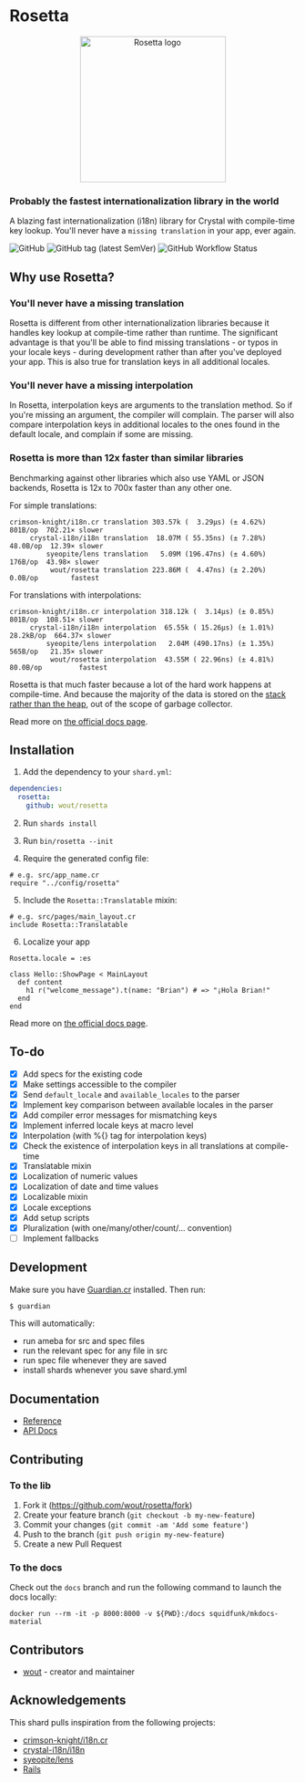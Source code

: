 # Rosetta

<p align="center">
  <img src="https://wout.github.io/rosetta/v0.9.0/assets/rosetta-logo-accent.png"
       width="256"
       alt="Rosetta logo">
</p>

### Probably the fastest internationalization library in the world
A blazing fast internationalization (i18n) library for Crystal with compile-time
key lookup. You'll never have a `missing translation` in your app, ever again.

![GitHub](https://img.shields.io/github/license/wout/rosetta)
![GitHub tag (latest SemVer)](https://img.shields.io/github/v/tag/wout/rosetta)
![GitHub Workflow Status](https://img.shields.io/github/actions/workflow/status/wout/rosetta/ci.yml?branch=main)

## Why use Rosetta?

### You'll never have a missing translation
Rosetta is different from other internationalization libraries because it
handles key lookup at compile-time rather than runtime. The significant
advantage is that you'll be able to find missing translations - or typos in
your locale keys - during development rather than after you've deployed your
app. This is also true for translation keys in all additional locales.

### You'll never have a missing interpolation
In Rosetta, interpolation keys are arguments to the translation method. So if
you're missing an argument, the compiler will complain. The parser will also
compare interpolation keys in additional locales to the ones found in the
default locale, and complain if some are missing.

### Rosetta is more than 12x faster than similar libraries
Benchmarking against other libraries which also use YAML or JSON backends,
Rosetta is 12x to 700x faster than any other one.

For simple translations:

```
crimson-knight/i18n.cr translation 303.57k (  3.29µs) (± 4.62%)  801B/op  702.21× slower
     crystal-i18n/i18n translation  18.07M ( 55.35ns) (± 7.28%)  48.0B/op  12.39× slower
         syeopite/lens translation   5.09M (196.47ns) (± 4.60%)   176B/op  43.98× slower
          wout/rosetta translation 223.86M (  4.47ns) (± 2.20%)   0.0B/op        fastest
```

For translations with interpolations:

```
crimson-knight/i18n.cr interpolation 318.12k (  3.14µs) (± 0.85%)    801B/op  108.51× slower
     crystal-i18n/i18n interpolation  65.55k ( 15.26µs) (± 1.01%)  28.2kB/op  664.37× slower
         syeopite/lens interpolation   2.04M (490.17ns) (± 1.35%)    565B/op   21.35× slower
          wout/rosetta interpolation  43.55M ( 22.96ns) (± 4.81%)   80.0B/op         fastest
```

Rosetta is that much faster because a lot of the hard work happens at
compile-time. And because the majority of the data is stored on the [stack
rather than the
heap](https://stackoverflow.com/questions/79923/what-and-where-are-the-stack-and-heap),
out of the scope of garbage collector.

Read more on [the official docs page](https://wout.github.io/rosetta/latest).

## Installation

1. Add the dependency to your `shard.yml`:

```yaml
dependencies:
  rosetta:
    github: wout/rosetta
```

2. Run `shards install`

3. Run `bin/rosetta --init`

4. Require the generated config file:

```cr
# e.g. src/app_name.cr
require "../config/rosetta"
```

5. Include the `Rosetta::Translatable` mixin:

```cr
# e.g. src/pages/main_layout.cr
include Rosetta::Translatable
```

6. Localize your app

```cr
Rosetta.locale = :es

class Hello::ShowPage < MainLayout
  def content
    h1 r("welcome_message").t(name: "Brian") # => "¡Hola Brian!"
  end
end
```

Read more on [the official docs page](https://wout.github.io/rosetta/latest).

## To-do
- [x] Add specs for the existing code
- [x] Make settings accessible to the compiler
- [x] Send `default_locale` and `available_locales` to the parser
- [x] Implement key comparison between available locales in the parser
- [x] Add compiler error messages for mismatching keys
- [x] Implement inferred locale keys at macro level
- [x] Interpolation (with %{} tag for interpolation keys)
- [x] Check the existence of interpolation keys in all translations at compile-time
- [x] Translatable mixin
- [x] Localization of numeric values
- [x] Localization of date and time values
- [x] Localizable mixin
- [x] Locale exceptions
- [x] Add setup scripts
- [x] Pluralization (with one/many/other/count/... convention)
- [ ] Implement fallbacks

## Development

Make sure you have [Guardian.cr](https://github.com/f/guardian) installed. Then
run:

```bash
$ guardian
```

This will automatically:
- run ameba for src and spec files
- run the relevant spec for any file in src
- run spec file whenever they are saved
- install shards whenever you save shard.yml

## Documentation

- [Reference](https://wout.github.io/rosetta/latest)
- [API Docs](https://wout.github.io/rosetta/api/main)

## Contributing

### To the lib

1. Fork it (<https://github.com/wout/rosetta/fork>)
2. Create your feature branch (`git checkout -b my-new-feature`)
3. Commit your changes (`git commit -am 'Add some feature'`)
4. Push to the branch (`git push origin my-new-feature`)
5. Create a new Pull Request

### To the docs

Check out the `docs` branch and run the following command to launch the docs locally: 

```
docker run --rm -it -p 8000:8000 -v ${PWD}:/docs squidfunk/mkdocs-material
```

## Contributors

- [wout](https://github.com/wout) - creator and maintainer

## Acknowledgements
This shard pulls inspiration from the following projects:
- [crimson-knight/i18n.cr](https://github.com/crimson-knight/i18n.cr)
- [crystal-i18n/i18n](https://github.com/crystal-i18n/i18n)
- [syeopite/lens](https://github.com/syeopite/lens)
- [Rails](https://github.com/rails/rails)
